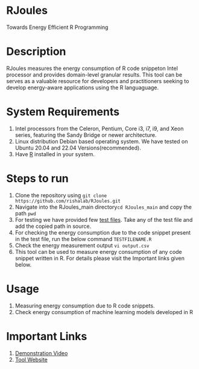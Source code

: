 # RJoules
Towards Energy Efficient R Programming
# Description
RJoules measures the energy consumption of R code snippeton Intel processor and provides domain-level granular results. This tool can be serves as a valuable resource for developers and practitioners seeking to develop energy-aware applications using the R languaguage. 

# System Requirements
1. Intel processors from the Celeron, Pentium, Core i3, i7, i9, and Xeon series, featuring the Sandy Bridge or newer architecture.</li>
2. Linux distribution Debian based operating system. We have tested on Ubuntu 20.04 and 22.04 Versions(recommended).</li>
3. Have <a href="https://cran.r-project.org">R</a> installed in your system.</li>

# Steps to run
1. Clone the repository using ```git clone https://github.com/rishalab/RJoules.git```
2. Navigate into the RJoules_main directory```cd RJoules_main``` and copy the path ```pwd```
3. For testing we have provided few <a href="">test files</a>. Take any of the test file and add the copied path in source.
4. For checking the energy consumption due to the code snippet present in the test file, run the below command
 ```TESTFILENAME.R```
4. Check the energy measurement output ```vi output.csv```
5. This tool can be used to measure energy consumption of any code snippet written in R. For details please visit the Important links given below.


# Usage
1. Measuring energy consumption due to R code snippets.
2. Check energy consumption of machine learning models developed in R 


# Important Links
1. [Demonstration Video](https://www.youtube.com/watch?v=hP4pWJ4AKxE)
2. [Tool Website](https://rishalab.github.io/RJoules/)